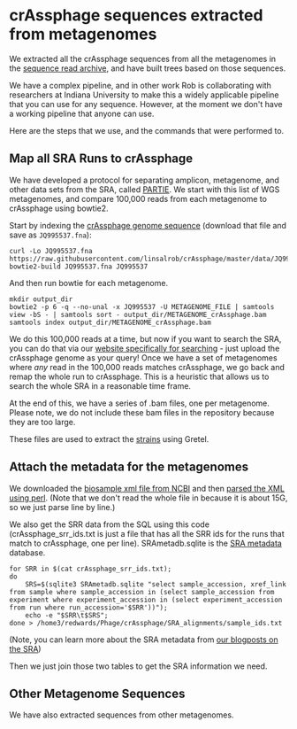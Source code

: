 # crAssphage sequences extracted from metagenomes

We extracted all the crAssphage sequences from all the metagenomes in the [sequence read archive](https://www.ncbi.nlm.nih.gov/sra/), and have built trees based on those sequences.

We have a complex pipeline, and in other work Rob is collaborating with researchers at Indiana University to make this a widely applicable pipeline that you can use for any sequence. However, at the moment we don't have a working pipeline that anyone can use. 

Here are the steps that we use, and the commands that were performed to.

## Map all SRA Runs to crAssphage

We have developed a protocol for separating amplicon, metagenome, and other data sets from the SRA, called [PARTIE](https://github.com/linsalrob/partie). We start with this list of WGS metagenomes, and compare 100,000 reads from each metagenome to crAssphage using bowtie2. 

Start by indexing the [crAssphage genome sequence](../data/JQ995537.fna) (download that file and save as `JQ995537.fna`):

```
curl -Lo JQ995537.fna https://raw.githubusercontent.com/linsalrob/crAssphage/master/data/JQ995537.fna
bowtie2-build JQ995537.fna JQ995537
```

And then run bowtie for each metagenome.

```
mkdir output_dir
bowtie2 -p 6 -q --no-unal -x JQ995537 -U METAGENOME_FILE | samtools view -bS - | samtools sort - output_dir/METAGENOME_crAssphage.bam
samtools index output_dir/METAGENOME_crAssphage.bam
```


We do this 100,000 reads at a time, but now if you want to search the SRA, you can do that via our [website specifically for searching](http://www.searchsra.org/) - just upload the crAssphage genome as your query! Once we have a set of metagenomes where _any_ read in the 100,000 reads matches crAssphage, we go back and remap the whole run to crAssphage. This is a heuristic that allows us to search the whole SRA in a reasonable time frame.

At the end of this, we have a series of .bam files, one per metagenome. Please note, we do not include these bam files in the repository because they are too large.

These files are used to extract the [strains](Strains/) using Gretel.


## Attach the metadata for the metagenomes

We downloaded the [biosample xml file from NCBI](ftp://ftp.ncbi.nih.gov/biosample) and then [parsed the XML using perl](../bin/parse_sra_metadata.pl). (Note that we don't read the whole file in because it is about 15G, so we just parse line by line.)

We also get the SRR data from the SQL using this code (crAssphage_srr_ids.txt is just a file that has all the SRR ids for the runs that match to crAssphage, one per line). SRAmetadb.sqlite is the [SRA metadata](https://edwards.sdsu.edu/research/sra-metadata/) database.

```
for SRR in $(cat crAssphage_srr_ids.txt);
do 
	SRS=$(sqlite3 SRAmetadb.sqlite "select sample_accession, xref_link from sample where sample_accession in (select sample_accession from experiment where experiment_accession in (select experiment_accession from run where run_accession='$SRR'))");
	echo -e "$SRR\t$SRS";
done > /home3/redwards/Phage/crAssphage/SRA_alignments/sample_ids.txt
```
(Note, you can learn more about the SRA metadata from [our blogposts on the SRA](https://edwards.sdsu.edu/SRA))

Then we just join those two tables to get the SRA information we need.


## Other Metagenome Sequences

We have also extracted sequences from other metagenomes. 


